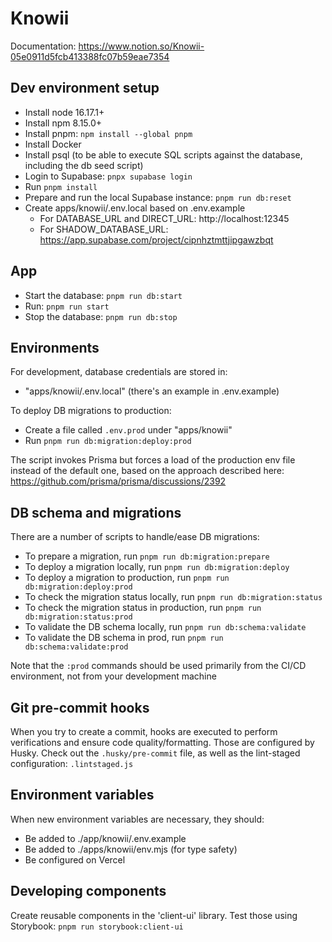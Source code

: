# Knowii

Documentation: https://www.notion.so/Knowii-05e0911d5fcb413388fc07b59eae7354

## Dev environment setup

- Install node 16.17.1+
- Install npm 8.15.0+
- Install pnpm: `npm install --global pnpm`
- Install Docker
- Install psql (to be able to execute SQL scripts against the database, including the db seed script)
- Login to Supabase: `pnpx supabase login`
- Run `pnpm install`
- Prepare and run the local Supabase instance: `pnpm run db:reset`
- Create apps/knowii/.env.local based on .env.example
  - For DATABASE_URL and DIRECT_URL: http://localhost:12345
  - For SHADOW_DATABASE_URL: https://app.supabase.com/project/cipnhztmttjipgawzbqt

## App

- Start the database: `pnpm run db:start`
- Run: `pnpm run start`
- Stop the database: `pnpm run db:stop`

## Environments

For development, database credentials are stored in:

- "apps/knowii/.env.local" (there's an example in .env.example)

To deploy DB migrations to production:

- Create a file called `.env.prod` under "apps/knowii"
- Run `pnpm run db:migration:deploy:prod`

The script invokes Prisma but forces a load of the production env file instead of the default one, based on the approach described here: https://github.com/prisma/prisma/discussions/2392

## DB schema and migrations

There are a number of scripts to handle/ease DB migrations:

- To prepare a migration, run `pnpm run db:migration:prepare`
- To deploy a migration locally, run `pnpm run db:migration:deploy`
- To deploy a migration to production, run `pnpm run db:migration:deploy:prod`
- To check the migration status locally, run `pnpm run db:migration:status`
- To check the migration status in production, run `pnpm run db:migration:status:prod`
- To validate the DB schema locally, run `pnpm run db:schema:validate`
- To validate the DB schema in prod, run `pnpm run db:schema:validate:prod`

Note that the `:prod` commands should be used primarily from the CI/CD environment, not from your development machine

## Git pre-commit hooks

When you try to create a commit, hooks are executed to perform verifications and ensure code quality/formatting. Those are configured by Husky. Check out the `.husky/pre-commit` file, as well as the lint-staged configuration: `.lintstaged.js`

## Environment variables

When new environment variables are necessary, they should:

- Be added to ./app/knowii/.env.example
- Be added to ./apps/knowii/env.mjs (for type safety)
- Be configured on Vercel

## Developing components

Create reusable components in the 'client-ui' library. Test those using Storybook: `pnpm run storybook:client-ui`
